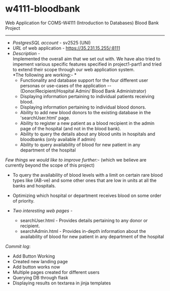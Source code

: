 # w4111-bloodbank
Web Application for COMS-W4111 (Introduction to Databases) Blood Bank Project

---

* *PostgresSQL account* - sv2525 (UNI)
* *URL* of web application - https://35.231.15.255/:8111
* *Description* - <br>
Implemented the overall aim that we set out with. We have also tried to impement various specific features specified in project1-part1 and tried to extend their scope through our web application system. <br> *The following are working:- * <br>
  * Functionality and database support for the four different user personas or use-cases of the application -- (Donor/Recipient/Hospital Admin/ Blood Bank Administrator) <br>
  * Displaying information pertaining to individual patients receiving blood.  <br>
  * Displaying information pertaining to individual blood donors.  <br>
  * Ability to add new blood donors to the existing database in the 'searchUser.html' page. <br>
   * Ability to register a new patient as a blood recipient in the admin page of the hospital (and not in the blood bank).
  * Ability to query the details about any blood units in hospitals and bloodbanks (only available if admin) <br>
  * Ability to query availability of blood for new patient in any department of the hospital <br>
  
 *Few things we would like to improve further:-* (which we believe are currently beyond the scope of this project)
 * To query the availability of blood levels with a limit on certain rare blood types like (AB-ve) and some other ones that are low in units at all the banks and hospitals.
 * Optimizing which hospital or department receives blood on some order of priority. 

* *Two interesting web pages* - <br>
  * searchUser.html - Provides details pertaining to any donor or recipient.
  * searchAdmin.html - Provides in-depth information about the availability of blood for new patient in any department of the hospital 


_Commit log_:
 - Add Button Working
 - Created new landing page
 - Add button works now
 - Multiple pages created for different users
 - Querying DB through flask
 - Displaying results on textarea in jinja templates
